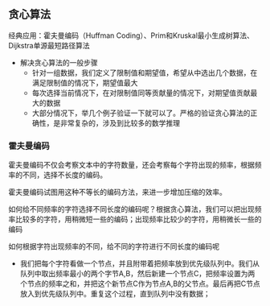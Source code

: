 ## 贪心算法
经典应用：霍夫曼编码（Huffman Coding）、Prim和Kruskal最小生成树算法、Dijkstra单源最短路径算法

- 解决贪心算法的一般步骤
  - 针对一组数据，我们定义了限制值和期望值，希望从中选出几个数据，在满足限制值的情况下，期望值最大
  - 每次选择当前情况下，在对限制值同等贡献量的情况下，对期望值贡献最大的数据
  - 大部分情况下，举几个例子验证一下就可以了。严格的验证贪心算法的正确性，是非常复杂的，涉及到比较多的数学推理
### 霍夫曼编码
霍夫曼编码不仅会考察文本中的字符数量，还会考察每个字符出现的频率，根据频率的不同，选择不长度的编码。

霍夫曼编码试图用这种不等长的编码方法，来进一步增加压缩的效率。

如何给不同频率的字符选择不同长度的编码呢？根据贪心算法，我们可以把出现频率比较多的字符，用稍微短一些的编码；出现频率比较少的字符，用稍微长一些的编码

如何根据字符出现频率的不同，给不同的字符进行不同长度的编码呢
- 我们把每个字符看做一个节点，并且附带着把频率放到优先级队列中。我们从队列中取出频率最小的两个字节A,B，然后新建一个节点C，把频率设置为两个节点的频率之和，并把这个新节点C作为节点A,B的父节点。最后再把C节点放入到优先级队列中。重复这个过程，直到队列中没有数据； 
